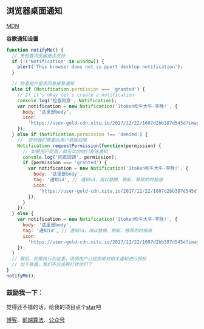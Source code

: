 ## 浏览器桌面通知

[MDN](https://developer.mozilla.org/zh-CN/docs/Web/API/notification)

**谷歌通知设置**

```js
function notifyMe() {
  // 先检查浏览器是否支持
  if (!('Notification' in window)) {
    alert('This browser does not su pport desktop notification');
  }

  // 检查用户是否同意接受通知
  else if (Notification.permission === 'granted') {
    // If it's okay let's create a notification
    console.log('检查同意', Notification);
    var notification = new Notification('1token吹牛大牛-李胜!', {
      body: '这里是body',
      icon:
        'https://user-gold-cdn.xitu.io/2017/12/22/1607d2bb387d545d?imageView2/1/w/180/h/180/q/85/format/webp/interlace/1'
    });
  } else if (Notification.permission !== 'denied') {
    //  否则我们需要向用户获取权限
    Notification.requestPermission(function(permission) {
      // 如果用户同意，就可以向他们发送通知
      console.log('同意回调', permission);
      if (permission === 'granted') {
        var notification = new Notification('1token吹牛大牛-李胜!', {
          body: '这里是body',
          tag: '通知id', // 通知id，用以替换、刷新、移除的时候用
          icon:
            'https://user-gold-cdn.xitu.io/2017/12/22/1607d2bb387d545d?imageView2/1/w/180/h/180/q/85/format/webp/interlace/1'
        });
      }
    });
  } else {
    var notification = new Notification('1token吹牛大牛-李胜!', {
      body: '这里是body',
      tag: '通知id', // 通知id，用以替换、刷新、移除的时候用
      icon:
        'https://user-gold-cdn.xitu.io/2017/12/22/1607d2bb387d545d?imageView2/1/w/180/h/180/q/85/format/webp/interlace/1'
    });
  }
  // 最后，如果执行到这里，说明用户已经拒绝对相关通知进行授权
  // 出于尊重，我们不应该再打扰他们了
}
notifyMe();
```

### 鼓励我一下：

觉得还不错的话，给我的项目点个[star](https://github.com/OBKoro1/Brush_algorithm)吧

[博客](http://obkoro1.com/)、[前端算法](https://github.com/OBKoro1/Brush_algorithm)、[公众号](https://user-gold-cdn.xitu.io/2018/5/1/1631b6f52f7e7015?w=344&h=344&f=jpeg&s=8317)
